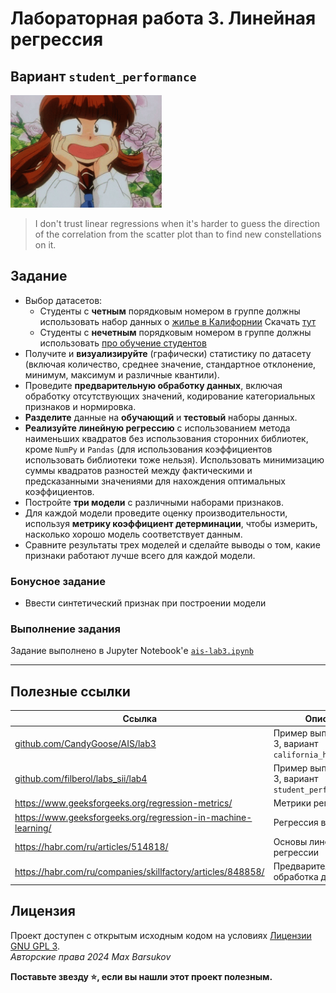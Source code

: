 # Лабораторная работа 3. Линейная регрессия

## Вариант `student_performance`

<img alt="ranma-tsubasa" src="https://github.com/maxbarsukov/itmo/blob/master/.docs/ranma-tsubasa.gif" height="180">

> I don't trust linear regressions when it's harder to guess the direction of the correlation from the scatter plot than to find new constellations on it.

## Задание

* Выбор датасетов:
    * Студенты с **четным** порядковым номером в группе должны использовать набор данных о [жилье в Калифорнии](https://developers.google.com/machine-learning/crash-course/california-housing-data-description?hl=ru) Скачать [тут](https://download.mlcc.google.com/mledu-datasets/california_housing_train.csv)
    * Студенты с **нечетным** порядковым номером в группе должны использовать [про обучение студентов](https://www.kaggle.com/datasets/nikhil7280/student-performance-multiple-linear-regression)
* Получите и **визуализируйте** (графически) статистику по датасету (включая количество, среднее значение, стандартное отклонение, минимум, максимум и различные квантили).
* Проведите **предварительную обработку данных**, включая обработку отсутствующих значений, кодирование категориальных признаков и нормировка.
* **Разделите** данные на **обучающий** и **тестовый** наборы данных.
* **Реализуйте линейную регрессию** с использованием метода наименьших квадратов без использования сторонних библиотек, кроме `NumPy` и `Pandas` (для использования коэффициентов использовать библиотеки тоже нельзя). Использовать минимизацию суммы квадратов разностей между фактическими и предсказанными значениями для нахождения оптимальных коэффициентов.
* Постройте **три модели** с различными наборами признаков.
* Для каждой модели проведите оценку производительности, используя **метрику коэффициент детерминации**, чтобы измерить, насколько хорошо модель соответствует данным.
* Сравните результаты трех моделей и сделайте выводы о том, какие признаки работают лучше всего для каждой модели.

### Бонусное задание

  * Ввести синтетический признак при построении модели

### Выполнение задания

Задание выполнено в Jupyter Notebook'е [`ais-lab3.ipynb`](./ais-lab3.ipynb)

---

## Полезные ссылки

| Ссылка | Описание |
| --- | --- |
| [github.com/CandyGoose/AIS/lab3](https://github.com/CandyGoose/Artificial_intelligence_systems/blob/main/lab3/lab3.ipynb) | Пример выполнения ЛР 3, вариант `california_housing_train` |
| [github.com/filberol/labs_sii/lab4](https://github.com/filberol/labs_sii/tree/master/lab4) | Пример выполнения ЛР 3, вариант `student_performance` |
| https://www.geeksforgeeks.org/regression-metrics/ | Метрики регрессии |
| https://www.geeksforgeeks.org/regression-in-machine-learning/ | Регрессия в МО |
| https://habr.com/ru/articles/514818/ | Основы линейной регрессии |
| https://habr.com/ru/companies/skillfactory/articles/848858/ | Предварительная обработка данных в МО |

## Лицензия <a name="license"></a>

Проект доступен с открытым исходным кодом на условиях [Лицензии GNU GPL 3](https://opensource.org/license/gpl-3-0/). \
*Авторские права 2024 Max Barsukov*

**Поставьте звезду :star:, если вы нашли этот проект полезным.**
